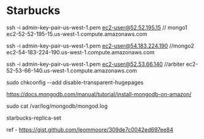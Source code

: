 # Starbucks

ssh -i admin-key-pair-us-west-1.pem ec2-user@52.52.195.15 // mongo1
ec2-52-52-195-15.us-west-1.compute.amazonaws.com

ssh -i admin-key-pair-us-west-1.pem ec2-user@54.183.224.190 //mongo2 ec2-54-183-224-190.us-west-1.compute.amazonaws.com

ssh -i admin-key-pair-us-west-1.pem ec2-user@52.53.66.140 //arbiter
ec2-52-53-66-140.us-west-1.compute.amazonaws.com

sudo chkconfig --add disable-transparent-hugepages

https://docs.mongodb.com/manual/tutorial/install-mongodb-on-amazon/

sudo cat /var/log/mongodb/mongod.log

starbucks-replica-set

ref - https://gist.github.com/leommoore/309de7c0042ed697ee84



